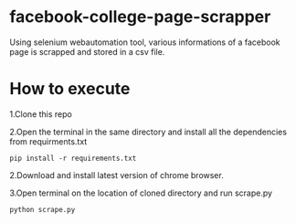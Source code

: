 # facebook-college-page-scrapper
Using selenium webautomation tool, various informations of a facebook page is scrapped and stored in a csv file.

# How to execute

1.Clone this repo 

2.Open the terminal in the same directory and install all the dependencies from requirments.txt
    
    pip install -r requirements.txt
    
2.Download and install latest version of chrome browser.

3.Open terminal on the location of cloned directory and run scrape.py

    python scrape.py
